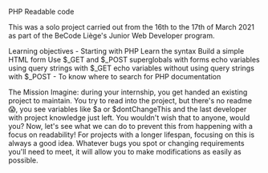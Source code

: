 PHP Readable code 

This was a solo project carried out from the 16th to the 17th of March 2021 as part of the BeCode Liège's Junior Web Developer program.

Learning objectives
    - Starting with PHP
        Learn the syntax
        Build a simple HTML form
        Use $_GET and $_POST superglobals with forms
        echo variables using query strings with $_GET
        echo variables without using query strings with $_POST
    - To know where to search for PHP documentation

The Mission
Imagine: during your internship, you get handed an existing project to maintain.
You try to read into the project, but there's no readme 😱, you see variables like $a or $dontChangeThis and the last developer with project knowledge just left.
You wouldn't wish that to anyone, would you? Now, let's see what we can do to prevent this from happening with a focus on readability!
For projects with a longer lifespan, focusing on this is always a good idea.
Whatever bugs you spot or changing requirements you'll need to meet, it will allow you to make modifications as easily as possible.